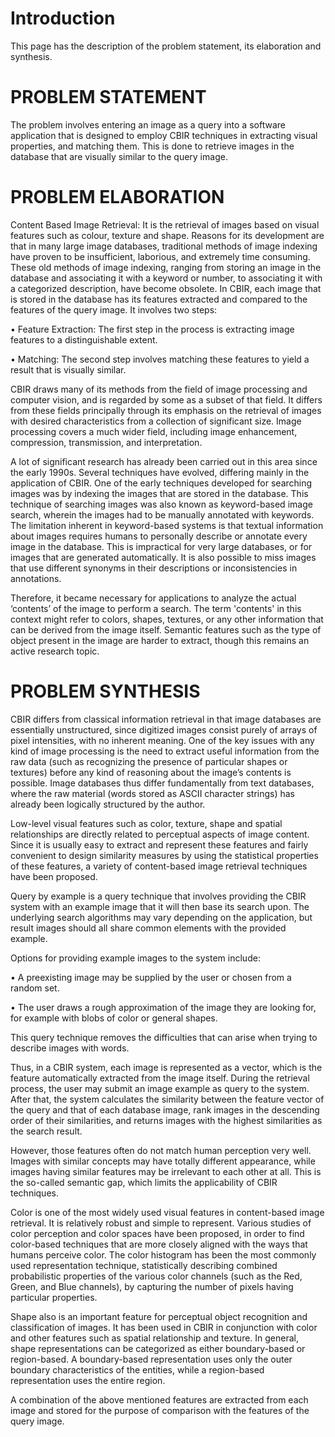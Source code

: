 # Introduction #

This page has the description of the problem statement, its elaboration and synthesis.


# PROBLEM STATEMENT #

The problem involves entering an image as a query into a software application that is designed to employ CBIR techniques in extracting visual properties, and matching them. This is done to retrieve images in the database that are visually similar to the query image.


# PROBLEM ELABORATION #


Content Based Image Retrieval: It is the retrieval of images based on visual features such as colour, texture and shape. Reasons for its development are that in many large image databases, traditional methods of image indexing have proven to be insufficient, laborious, and extremely time consuming. These old methods of image indexing, ranging from storing an image in the database and associating it with a keyword or number, to associating it with a categorized description, have become obsolete. In CBIR, each image that is stored in the database has its features extracted and compared to the features of the query image. It involves two steps:


•	Feature Extraction: The first step in the process is extracting image features to a distinguishable extent.

•	Matching: The second step involves matching these features to yield a result that is visually similar.


CBIR draws many of its methods from the field of image processing and computer vision, and is regarded by some as a subset of that field. It differs from these fields principally through its emphasis on the retrieval of images with desired characteristics from a collection of significant size. Image processing covers a much wider field, including image enhancement, compression, transmission, and interpretation.


A lot of significant research has already been carried out in this area since the early 1990s. Several techniques have evolved, differing mainly in the application of CBIR.
One of the early techniques developed for searching images was by indexing the images that are stored in the database. This technique of searching images was also known as keyword-based image search, wherein the images had to be manually annotated with keywords. The limitation inherent in keyword-based systems is that textual information about images requires humans to personally describe or annotate every image in the database. This is impractical for very large databases, or for images that are generated automatically. It is also possible to miss images that use different synonyms in their descriptions or inconsistencies in annotations.


Therefore, it became necessary for applications to analyze the actual ‘contents’ of the image to perform a search. The term 'contents' in this context might refer to colors, shapes, textures, or any other information that can be derived from the image itself. Semantic features such as the type of object present in the image are harder to extract, though this remains an active research topic.



# PROBLEM SYNTHESIS #



CBIR differs from classical information retrieval in that image databases are essentially unstructured, since digitized images consist purely of arrays of pixel intensities, with no inherent meaning. One of the key issues with any kind of image processing is the need to extract useful information from the raw data (such as recognizing the presence of particular shapes or textures) before any kind of reasoning about the image’s contents is possible. Image databases thus differ fundamentally from text databases, where the raw material (words stored as ASCII character strings) has already been logically structured by the author.


Low-level visual features such as color, texture, shape and spatial relationships are directly related to perceptual aspects of image content. Since it is usually easy to extract and represent these features and fairly convenient to design similarity measures by using the statistical properties of these features, a variety of content-based image retrieval techniques have been proposed.


Query by example is a query technique that involves providing the CBIR system with an example image that it will then base its search upon. The underlying search algorithms may vary depending on the application, but result images should all share common elements with the provided example.


Options for providing example images to the system include:


•	A preexisting image may be supplied by the user or chosen from a random set.


•	The user draws a rough approximation of the image they are looking for, for example with blobs of color or general shapes.



This query technique removes the difficulties that can arise when trying to describe images with words.


Thus, in a CBIR system, each image is represented as a vector, which is the feature automatically extracted from the image itself. During the retrieval process, the user may submit an image example as query to the system. After that, the system calculates the similarity between the feature vector of the query and that of each database image, rank images in the descending order of their similarities, and returns images with the highest similarities as the search result.


However, those features often do not match human perception very well. Images with similar concepts may have totally different appearance, while images having similar features may be irrelevant to each other at all. This is the so-called semantic gap, which limits the applicability of CBIR techniques.


Color is one of the most widely used visual features in content-based image retrieval. It is relatively robust and simple to represent. Various studies of color perception and color spaces have been proposed, in order to find color-based techniques that are more closely aligned with the ways that humans perceive color. The color histogram has been the most commonly used representation technique, statistically describing combined probabilistic properties of the various color channels (such as the Red, Green, and Blue channels), by capturing the number of pixels having particular properties.


Shape also is an important feature for perceptual object recognition and classification of images. It has been used in CBIR in conjunction with color and other features such as spatial relationship and texture. In general, shape representations can be categorized as either boundary-based or region-based. A boundary-based representation uses only the outer boundary characteristics of the entities, while a region-based representation uses the entire region.


A combination of the above mentioned features are extracted from each image and stored for the purpose of comparison with the features of the query image.